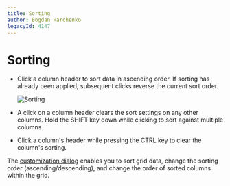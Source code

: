 ```yaml
---
title: Sorting
author: Bogdan Harchenko
legacyId: 4147
---
```

# Sorting
* Click a column header to sort data in ascending order. If sorting has already been applied, subsequent clicks reverse the current sort order.
	
	![Sorting](../../../images/img7289.png)
* A click on a column header clears the sort settings on any other columns. Hold the SHIFT key down while clicking to sort against multiple columns.
* Click a column's header while pressing the CTRL key to clear the column's sorting.

The [customization dialog](../customization-dialog/sorting-page.md) enables you to sort grid data, change the sorting order (ascending/descending), and change the order of sorted columns within the grid.
